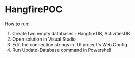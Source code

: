 # HangfirePOC

How to run:  
1. Create two empty databases : HangfireDB, ActivitiesDB  
2. Open solution in Visual Studio  
3. Edit the connection strings in .UI project's Web.Config  
4. Run Update-Database command in Powershell
